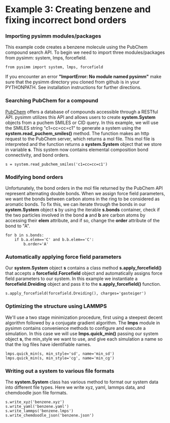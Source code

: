 Example 3: Creating benzene and fixing incorrect bond orders
============================================================

### Importing pysimm modules/packages

This example code creates a benzene molecule using the PubChem compound search API. To begin we need to import three modules/packages from pysimm: system, lmps, forcefield.

`from pysimm import system, lmps, forcefield`

If you encounter an error **"ImportError: No module named pysimm"** make sure that the pysimm directory you cloned from github is in your PYTHONPATH. See installation instructions for further directions.

### Searching PubChem for a compound

[PubChem](https://pubchem.ncbi.nlm.nih.gov/search/#collection=compounds) offers a database of compounds accessible through a RESTful API. pysimm utilizes this API and allows users to create **system.System** objects from a puchem SMILES or CID query. In this example, we will use the SMILES string "c1=cc=cc=c1" to generate a system using the **system.read_puchem_smiles()** method. The function makes an http request to the PubChem server, which returns a mol file. This mol file is interpreted and the function returns a **system.System** object that we store in variable **s**. This system now contains elemental composition bond connectivity, and bond orders.

`s = system.read_pubchem_smiles('c1=cc=cc=c1')`

### Modifying bond orders

Unfortunately, the bond orders in the mol file returned by the PubChem API represent alternating double bonds. When we assign force field parameters, we want the bonds between carbon atoms in the ring to be considered as aromatic bonds. To fix this, we can iterate through the bonds in our **system.System** object **s** by using the iterable **s.bonds** container, check if the two particles involved in the bond **a** and **b** are carbon atoms by accessing their **elem** attribute, and if so, change the **order** attribute of the bond to "A".

```
for b in s.bonds:
    if b.a.elem=='C' and b.b.elem=='C':
        b.order='A'
```

### Automatically applying force field parameters

Our **system.System** object **s** contains a class method **s.apply_forcefield()** that accepts a **forcefield.Forcefield** object and automatically assigns force field parameters to our system. In this example we instantiate a **forcefield.Dreiding** object and pass it to the **s.apply_forcefield()** function.

`s.apply_forcefield(forcefield.Dreiding(), charges='gasteiger')`

### Optimizing the structure using LAMMPS

We'll use a two stage minimization procedure, first using a steepest decent algorithm followed by a conjugate gradient algorithm. The **lmps** module in pysimm contains convenience methods to configure and execute a simulation. In this case we will use **lmps.quick_min()** passing our system object **s**, the min_style we want to use, and give each simulation a name so that the log files have identifiable names.

```
lmps.quick_min(s, min_style='sd', name='min_sd')
lmps.quick_min(s, min_style='cg', name='min_cg')
```

### Writing out a system to various file formats

The **system.System** class has various method to format our system data into different file types. Here we write xyz, yaml, lammps data, and chemdoodle json file formats.

```
s.write_xyz('benzene.xyz')
s.write_yaml('benzene.yaml')
s.write_lammps('benzene.lmps')
s.write_chemdoodle_json('benzene.json')
```